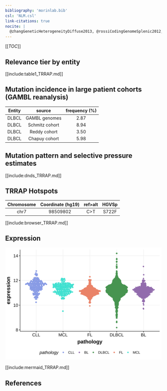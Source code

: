 ```yaml
---
bibliography: 'morinlab.bib'
csl: 'NLM.csl'
link-citations: true
nocite: |
  @zhangGeneticHeterogeneityDiffuse2013, @rossiCodingGenomeSplenic2012, 
---
```

[[_TOC_]]


## Relevance tier by entity

[[include:table1_TRRAP.md]]

## Mutation incidence in large patient cohorts (GAMBL reanalysis)

|Entity|source        |frequency (%)|
|:------:|:--------------:|:-------------:|
|DLBCL |GAMBL genomes |2.87         |
|DLBCL |Schmitz cohort|8.94         |
|DLBCL |Reddy cohort  |3.50         |
|DLBCL |Chapuy cohort |5.98         |

## Mutation pattern and selective pressure estimates

[[include:dnds_TRRAP.md]]




## TRRAP Hotspots

| Chromosome |Coordinate (hg19) | ref>alt | HGVSp | 
 | :---:| :---: | :--: | :---: |
| chr7 | 98509802 | C>T | S722F |

[[include:browser_TRRAP.md]]

## Expression
![](images/gene_expression/TRRAP_by_pathology.svg)
<!-- ORIGIN: rossiCodingGenomeSplenic2012c -->
<!-- DLBCL: parryWholeExomeSequencing2013 -->
<!-- MZL: rossiCodingGenomeSplenic2012c -->

[[include:mermaid_TRRAP.md]]

## References
